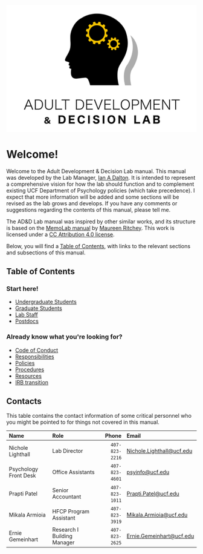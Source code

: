 ![ADD Lab Logo](graphics/ADDL_Logo_Black.png "ADD Lab Logo")

# Welcome!

Welcome to the Adult Development & Decision Lab manual. This manual was developed by the Lab Manager, [Ian A Dalton](http://ianad.me/). It is intended to represent a comprehensive vision for how the lab should function and to complement existing UCF Department of Psychology policies (which take precedence). I expect that more information will be added and some sections will be revised as the lab grows and develops. If you have any comments or suggestions regarding the contents of this manual, please tell me.

The AD&D Lab manual was inspired by other similar works, and its structure is based on the [MemoLab manual](http://github.com/memobc/memolab-manual) by [Maureen Ritchey](http://github.com/ritcheym). This work is licensed under a [CC Attribution 4.0 license](http://creativecommons.org/licenses/by/4.0/).

Below, you will find a [Table of Contents](#table-of-contents), with links to the relevant sections and subsections of this manual.

## Table of Contents

### Start here!

- [Undergraduate Students](onboarding.md#undergraduate-students)
- [Graduate Students](onboarding.md#graduate-students)
- [Lab Staff](onboarding.md#lab-staff)
- [Postdocs](onboarding.md#postdocs)

### Already know what you're looking for?

- [Code of Conduct](code-of-conduct.md#code-of-conduct)
- [Responsibilities](responsibilities.md#responsibilities--expectations)
- [Policies](policies.md#general-policies)
- [Procedures](procedures.md#procedures)
- [Resources](resources.md#lab-resources)
- [IRB transition](irb-transition.md)

## Contacts

This table contains the contact information of some critical personnel who you might be pointed to for things not covered in this manual.

| Name | Role | Phone | Email |
| :--- | :--- | ----: | :---- |
| Nichole Lighthall | Lab Director | `407-823-2216` | Nichole.Lighthall@ucf.edu |
| Psychology Front Desk | Office Assistants | `407-823-4601` | psyinfo@ucf.edu |
| Prapti Patel | Senior Accountant | `407-823-1011` | Prapti.Patel@ucf.edu |
| Mikala Armioia | HFCP Program Assistant | `407-823-3919` | Mikala.Armioia@ucf.edu |
| Ernie Gemeinhart | Research I Building Manager | `407-823-2625` | Ernie.Gemeinhart@ucf.edu |
